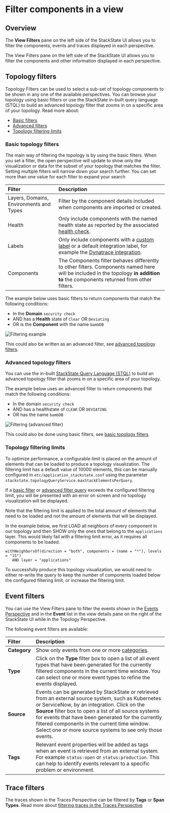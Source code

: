 # Filter components in a view

## Overview

The **View Filters** pane on the left side of the StackState UI allows you to filter the components, events and traces displayed in each perspective.

The View Filters pane on the left side of the StackState UI allows you to filter the components and other information displayed in each perspective.

## Topology filters

Topology Filters can be used to select a sub-set of topology components to be shown in any one of the available perspectives. You can browse your topology using basic filters or use the StackState in-built query language \(STQL\) to build an advanced topology filter that zooms in on a specific area of your topology. Read more about:

* [Basic filters](filters.md#basic-topology-filters)
* [Advanced filters](filters.md#advanced-topology-filters)
* [Topology filtering limits](filters.md#topology-filtering-limits)

### Basic topology filters

The main way of filtering the topology is by using the basic filters. When you set a filter, the open perspective will update to show only the visualization or data for the subset of your topology that matches the filter. Setting multiple filters will narrow down your search further. You can set more than one value for each filter to expand your search

| Filter | Description |
| :--- | :--- |
| Layers, Domains, Environments and Types | Filter by the component details included when components are imported or created. |
| Health | Only include components with the named health state as reported by the associated [health check](/use/health-state-and-event-notifications/add-a-health-check.md). |
| Labels | Only include components with a [custom label](/configure/topology/tagging.md) or a default integration label, for example the [Dynatrace integration](/stackpacks/integrations/dynatrace.md#dynatrace-filters-for-stackstate-views). |
| Components | The Components filter behaves differently to other filters. Components named here will be included in the topology **in addition to** the components returned from other filters. |

The example below uses basic filters to return components that match the following conditions:

* In the **Domain** `security check`
* AND has a **Health** state of `Clear` OR `Deviating`
* OR is the **Component** with the name `bambDB`

![Filtering example](../../.gitbook/assets/v42_basic_filter_example.png)

This could also be written as an advanced filter, see [advanced topology filters](filters.md#advanced-topology-filters).

### Advanced topology filters

You can use the in-built [StackState Query Language \(STQL\)](/develop/reference/stql_reference.md) to build an advanced topology filter that zooms in on a specific area of your topology.

The example below uses an advanced filter to return components that match the following conditions:

* In the domain `security check`
* AND has a healthstate of `CLEAR` OR `DEVIATING`
* OR has the name `bambDB`

![Filtering \(advanced filter\)](../../.gitbook/assets/v42_advanced_filter_example.png)

This could also be done using basic filters, see [basic topology filters](filters.md#basic-topology-filters).

### Topology filtering limits

To optimize performance, a configurable limit is placed on the amount of elements that can be loaded to produce a topology visualization. The filtering limit has a default value of 10000 elements, this can be manually configured in `etc/application_stackstate.conf` using the parameter `stackstate.topologyQueryService.maxStackElementsPerQuery`.

If a [basic filter](filters.md#basic-topology-filters) or [advanced filter query](filters.md#advanced-topology-filters) exceeds the configured filtering limit, you will be presented with an error on screen and no topology visualization will be displayed.

Note that the filtering limit is applied to the total amount of elements that need to be loaded and not the amount of elements that will be displayed.

In the example below, we first LOAD all neighbors of every component in our topology and then SHOW only the ones that belong to the `applications` layer. This would likely fail with a filtering limit error, as it requires all components to be loaded.

```text
withNeighborsOf(direction = "both", components = (name = "*"), levels = "15")
   AND layer = "applications"
```

To successfully produce this topology visualization, we would need to either re-write the query to keep the number of components loaded below the configured filtering limit, or increase the filtering limit.

## Event filters

You can use the View Filters pane to filter the events shown in the [Events Perspective](/use/perspectives/events_perspective.md) and in the **Event** list in the view details pane on the right of the StackState UI while in the Topology Perspective. 

The following event filters are available:

| Filter | Description |
| :--- | :--- |
| **Category** | Show only events from one or more [categories](/use/perspectives/events_perspective.md#event-category). |
| **Type** | Click on the **Type** filter box to open a list of all event types that have been generated for the currently filtered components in the current time window. You can select one or more event types to refine the events displayed. |
| **Source** | Events can be generated by StackState or retrieved from an external source system, such as Kubernetes or ServiceNow, by an integration. Click on the **Source** filter box to open a list of all source systems for events that have been generated for the currently filtered components in the current time window. Select one or more source systems to see only those events.  |
| **Tags** | Relevant event properties will be added as tags when an event is retrieved from an external system. For example `status:open` or `status:production`. This can help to identify events relevant to a specific problem or environment. |

## Trace filters

The traces shown in the Traces Perspective can be filtered by **Tags** or **Span Types**. Read more about [filtering traces in the Traces Perspective](/use/perspectives/traces-perspective.md#trace-filters)

